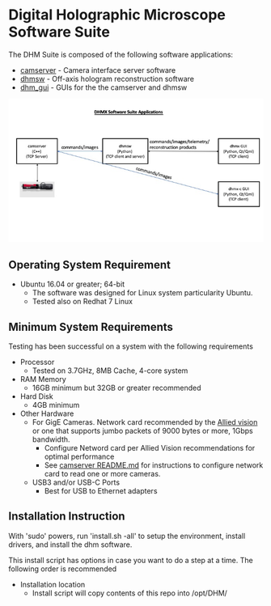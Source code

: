 # Digital Holographic Microscope Software Suite
The DHM Suite is composed of the following software applications:

* [camserver](camserver/) - Camera interface server software
* [dhmsw](dhmsw/) - Off-axis hologram reconstruction software
* [dhm_gui](dhm_gui/) - GUIs for the the camserver and dhmsw

![DHMx Software Suite Applications](doc/dhm_suite_uses.jpeg)

##  Operating System Requirement
*  Ubuntu 16.04 or greater; 64-bit
   -  The software was designed for Linux system particularity Ubuntu.
   -  Tested also on Redhat 7 Linux

##  Minimum System Requirements
Testing has been successful on a system with the following requirements

* Processor
  -  Tested on 3.7GHz, 8MB Cache, 4-core system
* RAM Memory
  -  16GB minimum but 32GB or greater recommended
* Hard Disk
  -  4GB minimum
* Other Hardware
  -  For GigE Cameras.  Network card recommended by the [Allied vision](https://www.alliedvision.com/fileadmin/content/documents/products/cameras/various/installation-manual/GigE_Installation_Manual.pdf) or one that supports 
     jumbo packets of 9000 bytes or more, 1Gbps bandwidth.
     -  Configure Netword card per Allied Vision recommendations for optimal performance
     -  See [camserver README.md](camserver/README.md) for instructions to configure network card
        to read one or more cameras.
  -  USB3 and/or USB-C Ports
     -  Best for USB to Ethernet adapters

## Installation Instruction
With 'sudo' powers, run 'install.sh -all' to setup the environment, install drivers, and install the dhm software.

This install script has options in case you want to do a step at a time.  The following order is recommended

* Installation location
  - Install script will copy contents of this repo into /opt/DHM/

